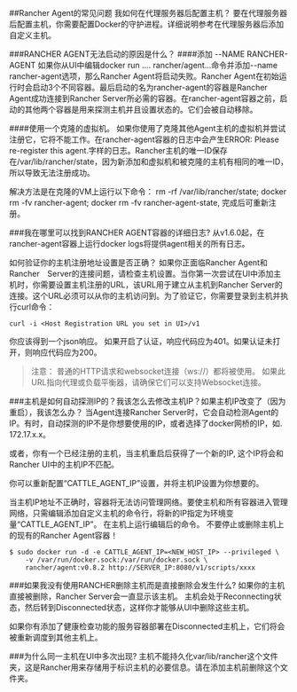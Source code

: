 ##Rancher Agent的常见问题
我如何在代理服务器后配置主机？
要在代理服务器后配置主机，你需要配置Docker的守护进程。详细说明参考在代理服务器后添加自定义主机。

###RANCHER AGENT无法启动的原因是什么？
####添加 --NAME RANCHER-AGENT
如果你从UI中编辑docker run .... rancher/agent...命令并添加--name rancher-agent选项，那么Rancher Agent将启动失败。Rancher Agent在初始运行时会启动3个不同容器。最后启动的名为rancher-agent的容器是Rancher Agent成功连接到Rancher Server所必需的容器。在rancher-agent容器之前，启动的其他两个容器是用来探测主机并且设置状态的。它们会被自动移除。

####使用一个克隆的虚拟机。
如果你使用了克隆其他Agent主机的虚拟机并尝试注册它，它将不能工作。在rancher-agent容器的日志中会产生ERROR: Please re-register this agent.字样的日志。Rancher主机的唯一ID保存在/var/lib/rancher/state，因为新添加和虚拟机和被克隆的主机有相同的唯一ID，所以导致无法注册成功。

解决方法是在克隆的VM上运行以下命令： rm -rf /var/lib/rancher/state; docker rm -fv rancher-agent; docker rm -fv rancher-agent-state, 完成后可重新注册。


###我在哪里可以找到RANCHER AGENT容器的详细日志?
从v1.6.0起，在rancher-agent容器上运行docker logs将提供agent相关的所有日志。

如何验证你的主机注册地址设置是否正确？
如果你正面临Rancher Agent和Rancher　Server的连接问题，请检查主机设置。当你第一次尝试在UI中添加主机时，你需要设置主机注册的URL，该URL用于建立从主机到Rancher Server的连接。这个URL必须可以从你的主机访问到。为了验证它，你需要登录到主机并执行curl命令：

```
curl -i <Host Registration URL you set in UI>/v1
```

你应该得到一个json响应。 如果开启了认证，响应代码应为401。如果认证未打开，则响应代码应为200。

> 注意：
普通的HTTP请求和websocket连接（ws://）都将被使用。 如果此URL指向代理或负载平衡器，请确保它们可以支持Websocket连接。

###主机是如何自动探测IP的？我该怎么去修改主机IP？如果主机IP改变了（因为重启），我该怎么办？
当Agent连接Rancher Server时，它会自动检测Agent的IP。有时，自动探测的IP不是你想要使用的IP，或者选择了docker网桥的IP，如. 172.17.x.x。

或者，你有一个已经注册的主机，当主机重启后获得了一个新的IP, 这个IP将会和Rancher UI中的主机IP不匹配。

你可以重新配置“CATTLE_AGENT_IP”设置，并将主机IP设置为你想要的。

当主机IP地址不正确时，容器将无法访问管理网络。要使主机和所有容器进入管理网络，只需编辑添加自定义主机的命令行，将新的IP指定为环境变量“CATTLE_AGENT_IP”。 在主机上运行编辑后的命令。 不要停止或删除主机上的现有的Rancher Agent容器！

```
$ sudo docker run -d -e CATTLE_AGENT_IP=<NEW_HOST_IP> --privileged \
    -v /var/run/docker.sock:/var/run/docker.sock \
    rancher/agent:v0.8.2 http://SERVER_IP:8080/v1/scripts/xxxx
```

###如果我没有使用RANCHER删除主机而是直接删除会发生什么?
如果你的主机直接被删除，Rancher Server会一直显示该主机。
主机会处于Reconnecting状态，然后转到Disconnected状态，这样你才能够从UI中删除这些主机。

如果你有添加了健康检查功能的服务容器部署在Disconnected主机上，它们将会被重新调度到其他主机上。

###为什么同一主机在UI中多次出现?
主机不能持久化var/lib/rancher这个文件夹，这是Rancher用来存储用于标识主机的必要信息。请在添加主机前删除这个文件夹。